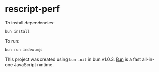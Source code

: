 # rescript-perf

To install dependencies:

```bash
bun install
```

To run:

```bash
bun run index.mjs
```

This project was created using `bun init` in bun v1.0.3. [Bun](https://bun.sh) is a fast all-in-one JavaScript runtime.
